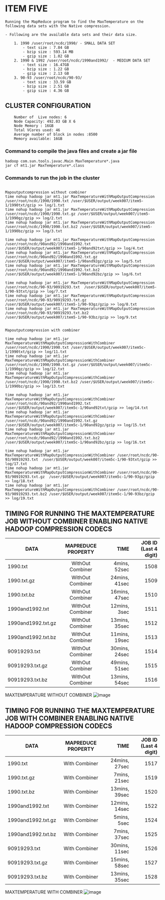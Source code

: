 # ITEM FIVE

```
Running the MapReduce program to find the MaxTemperature on the following data sets with the Native compression.

- Following are the available data sets and their data size.

	1. 1990 /user/root/ncdc/1990/ - SMALL DATA SET
		- text size : 7.84 GB
		- bzip size : 593.14 MB
		- gzip size : 1.02 GB
	2. 1990 & 1992 /user/root/ncdc/1990and1992/  - MEDIUM DATA SET
		- text size : 16.47GB
		- bzip size : 1.22 GB
		- gzip size : 2.13 GB
	3. 90-93 /user/root/ncdc/90-93/
		- text size : 33.59 GB
		- bzip size : 2.51 GB
		- gzip size : 4.36 GB
```

## CLUSTER CONFIGURATION 
```
	Number of  Live nodes: 6
	Node Capacity: 492.03 GB X 6
	Node Memory : 16GB
	Total VCores used: 46
	Average number of block in nodes :8500
	Memory available: 16GB
```
### Command to  compile the java files and create a jar file


```
hadoop com.sun.tools.javac.Main MaxTemperature*.java
jar cf mt1.jar MaxTemperature*.class

```


### Commands to run the job in the cluster



```

Mapoutputcompression without combiner
time nohup hadoop jar mt1.jar MaxTemperatureWithMapOutputCompression /user/root/ncdc/1990/1990.txt /user/$USER/output/week007/item5-1/1990txt/gzip >> log/1.txt                   
time nohup hadoop jar mt1.jar MaxTemperatureWithMapOutputCompression /user/root/ncdc/1990/1990.txt.gz /user/$USER/output/week007/item5-1/1990gz/gzip >> log/2.txt             
time nohup hadoop jar mt1.jar MaxTemperatureWithMapOutputCompression /user/root/ncdc/1990/1990.txt.bz2 /user/$USER/output/week007/item5-1/1990bz/gzip >> log/3.txt                 

time nohup hadoop jar mt1.jar MaxTemperatureWithMapOutputCompression /user/root/ncdc/90and92/1990and1992.txt /user/$USER/output/week007/item5-1/90and92txt/gzip >> log/4.txt   
time nohup hadoop jar mt1.jar MaxTemperatureWithMapOutputCompression /user/root/ncdc/90and92/1990and1992.txt.gz /user/$USER/output/week007/item5-1/90and92gz/gzip >> log/5.txt
time nohup hadoop jar mt1.jar MaxTemperatureWithMapOutputCompression /user/root/ncdc/90and92/1990and1992.txt.bz2 /user/$USER/output/week007/item5-1/90and92bz/gzip >> log/6.txt   

time nohup hadoop jar mt1.jar MaxTemperatureWithMapOutputCompression /user/root/ncdc/90-93/90919293.txt  /user/$USER/output/week007/item5-1/90-93txt/gzip >> log/7.txt                
time nohup hadoop jar mt1.jar MaxTemperatureWithMapOutputCompression /user/root/ncdc/90-93/90919293.txt.gz  /user/$USER/output/week007/item5-1/90-93gz/gzip >> log/8.txt 
time nohup hadoop jar mt1.jar MaxTemperatureWithMapOutputCompression /user/root/ncdc/90-93/90919293.txt.bz2 /user/$USER/output/week007/item5-1/90-93bz/gzip >> log/9.txt     


Mapoutputcompression with combiner

time nohup hadoop jar mt1.jar MaxTemperatureWithMapOutputCompressionWithCombiner /user/root/ncdc/1990/1990.txt /user/$USER/output/week007/item5c-1/1990txt/gzip >> log/11.txt                         
time nohup hadoop jar mt1.jar MaxTemperatureWithMapOutputCompressionWithCombiner /user/root/ncdc/1990/1990.txt.gz /user/$USER/output/week007/item5c-1/1990gz/gzip >> log/12.txt       
time nohup hadoop jar mt1.jar MaxTemperatureWithMapOutputCompressionWithCombiner /user/root/ncdc/1990/1990.txt.bz2 /user/$USER/output/week007/item5c-1/1990bz/gzip >> log/13.txt            

time nohup hadoop jar mt1.jar MaxTemperatureWithMapOutputCompressionWithCombiner /user/root/ncdc/90and92/1990and1992.txt /user/$USER/output/week007/item5c-1/90and92txt/gzip >> log/14.txt       
time nohup hadoop jar mt1.jar MaxTemperatureWithMapOutputCompressionWithCombiner /user/root/ncdc/90and92/1990and1992.txt.gz /user/$USER/output/week007/item5c-1/90and92gz/gzip >> log/15.txt   
time nohup hadoop jar mt1.jar MaxTemperatureWithMapOutputCompressionWithCombiner /user/root/ncdc/90and92/1990and1992.txt.bz2 /user/$USER/output/week007/item5c-1/90and92bz/gzip >> log/16.txt   

time nohup hadoop jar mt1.jar MaxTemperatureWithMapOutputCompressionWithCombiner /user/root/ncdc/90-93/90919293.txt  /user/$USER/output/week007/item5c-1/90-93txt/gzip >> log/17.txt                
time nohup hadoop jar mt1.jar MaxTemperatureWithMapOutputCompressionWithCombiner /user/root/ncdc/90-93/90919293.txt.gz  /user/$USER/output/week007/item5c-1/90-93gz/gzip >> log/18.txt
time nohup hadoop jar mt1.jar MaxTemperatureWithMapOutputCompressionWithCombiner /user/root/ncdc/90-93/90919293.txt.bz2 /user/$USER/output/week007/item5c-1/90-93bz/gzip >> log/19.txt       

```

## TIMING FOR RUNNING THE MAXTEMPERATURE JOB WITHOUT COMBINER ENABLING NATIVE HADOOP COMPRESSION CODECS


| DATA          	   | MAPREDUCE PROPERTY		 | TIME          |	JOB ID (Last 4 digit)  	|
| -------------------- |:-----------------------:| -------------:| ------------------------:|
| 1990.txt      	   | WithOut Combiner	     | 4mins, 52sec  |  		1508  			|
| 1990.txt.gz   	   | WithOut Combiner		 | 24mins, 41sec |			1509			|	
| 1990.txt.bz  		   | WithOut Combiner      	 | 16mins, 47sec |			1510			|
| 1990and1992.txt      | WithOut Combiner		 | 12mins, 3sec  |			1511			|
| 1990and1992.txt.gz   | WithOut Combiner		 | 13mins, 35sec |			1512			|
| 1990and1992.txt.bz   | WithOut Combiner		 | 11mins, 19sec |			1513			|
| 90919293.txt         | WithOut Combiner		 | 30mins, 24sec |			1514			|
| 90919293.txt.gz      | WithOut Combiner		 | 49mins, 51sec |			1515			|
| 90919293.txt.bz      | WithOut Combiner		 | 13mins, 54sec |			1516			|

MAXTEMPERATURE  WITHOUT COMBINER
![image](https://github.com/illinoistech-itm/pmohan3/blob/master/itmd521/week-07/item-five/without%20combiner.PNG "Optional title")


## TIMING FOR RUNNING THE MAXTEMPERATURE JOB WITH  COMBINER ENABLING  NATIVE HADOOP COMPRESSION CODECS
					    	   
| DATA          	   | MAPREDUCE PROPERTY      | TIME          |  JOB ID (Last 4 digit)  	|
| -------------------- |:-----------------------:| -------------:| ------------------------:|
| 1990.txt      	   | With Combiner			 | 24mins, 27sec | 			1517			|
| 1990.txt.gz   	   | With Combiner		     | 7mins, 21sec	 |			1519			|
| 1990.txt.bz  		   | With Combiner           | 13mins, 39sec |			1520			|
| 1990and1992.txt      | With Combiner		     | 12mins, 14sec |			1522			|
| 1990and1992.txt.gz   | With Combiner			 | 5mins, 5sec   |			1524			|
| 1990and1992.txt.bz   | With Combiner		     | 7mins, 37sec  |			1525			|
| 90919293.txt         | With Combiner		     | 30mins, 11sec |			1526			|
| 90919293.txt.gz      | With Combiner			 | 15mins, 58sec |			1527			|
| 90919293.txt.bz      | With Combiner		     | 13mins, 35sec |			1528			|

MAXTEMPERATURE  WITH COMBINER
![image](https://github.com/illinoistech-itm/pmohan3/blob/master/itmd521/week-07/item-five/with%20combiner.PNG "Optional title")
